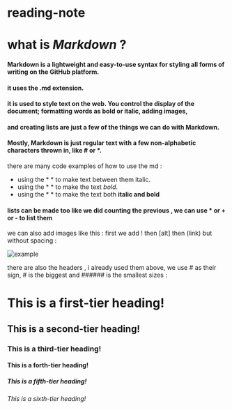 # reading-note
# what is *Markdown* ?

#### Markdown is a lightweight and easy-to-use syntax for styling all forms of writing on the GitHub platform.
#### it uses the .md extension.
#### it is used to style text on the web. You control the display of the document; formatting words as bold or italic, adding images, 
#### and creating lists are just a few of the things we can do with Markdown.
#### Mostly, Markdown is just regular text with a few non-alphabetic characters thrown in, like # or *.

there are many code examples of how to use the md :

- using the * * to make text between them italic.
- using the * * to make the text *bold*.
- using the * * to make the text both **italic and bold** 

#### lists can be made too like we did counting the previous , we can use * or +  or - to list them

we can also add images like this : 
first we add ! 
then [alt]
then (link) 
but without spacing :

![example](https://lh3.googleusercontent.com/proxy/zHTWR3ISOOqgoq5-wW3gQ2MWoeVJD0G2gkuAH3CdJgxW2SKva6Y01FlV-lP_bha82EZfhJatnUaN0eGfgt02ct0RZD94kxWJ9JxjBlSiRdZinw)

there are also the headers , i already used them above, we use # as their sign, # is the biggest and ###### is the smallest sizes : 

# This is a first-tier heading!
## This is a second-tier heading!
### This is a third-tier heading!
#### This is a forth-tier heading!
##### This is a fifth-tier heading!
###### This is a sixth-tier heading!